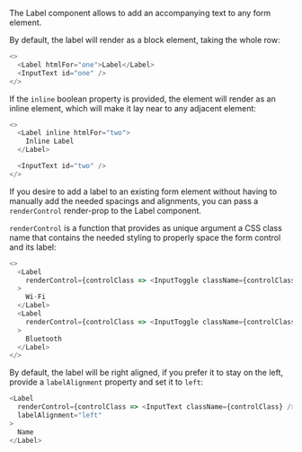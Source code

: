 The Label component allows to add an accompanying text to any form element.

By default, the label will render as a block element, taking the whole row:

```js
<>
  <Label htmlFor="one">Label</Label>
  <InputText id="one" />
</>
```

If the `inline` boolean property is provided, the element will render as an inline
element, which will make it lay near to any adjacent element:

```js
<>
  <Label inline htmlFor="two">
    Inline Label
  </Label>

  <InputText id="two" />
</>
```

If you desire to add a label to an existing form element without having to manually
add the needed spacings and alignments, you can pass a `renderControl` render-prop
to the Label component.

`renderControl` is a function that provides as unique argument a CSS class name that
contains the needed styling to properly space the form control and its label:

```js
<>
  <Label
    renderControl={controlClass => <InputToggle className={controlClass} />}
  >
    Wi-Fi
  </Label>
  <Label
    renderControl={controlClass => <InputToggle className={controlClass} />}
  >
    Bluetooth
  </Label>
</>
```

By default, the label will be right aligned, if you prefer it to stay on the left,
provide a `labelAlignment` property and set it to `left`:

```js
<Label
  renderControl={controlClass => <InputText className={controlClass} />}
  labelAlignment="left"
>
  Name
</Label>
```
